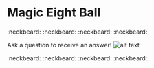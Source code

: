 # Magic Eight Ball

:neckbeard: :neckbeard: :neckbeard: :neckbeard:

Ask a question to receive an answer!
![alt text](https://i.gyazo.com/ba734f7fad261070737b9a029c799eaa.png "Screenshot")

:neckbeard: :neckbeard: :neckbeard: :neckbeard:
